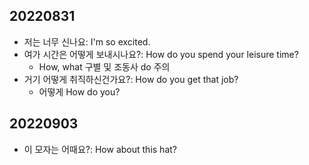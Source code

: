 ## 20220831
- 저는 너무 신나요: I'm so excited.
- 여가 시간은 어떻게 보내시나요?: How do you spend your leisure time?
    - How, what 구별 및 조동사 do 주의
- 거기 어떻게 취직하신건가요?: How do you get that job?
    - 어떻게 How do you?

## 20220903
- 이 모자는 어때요?: How about this hat?